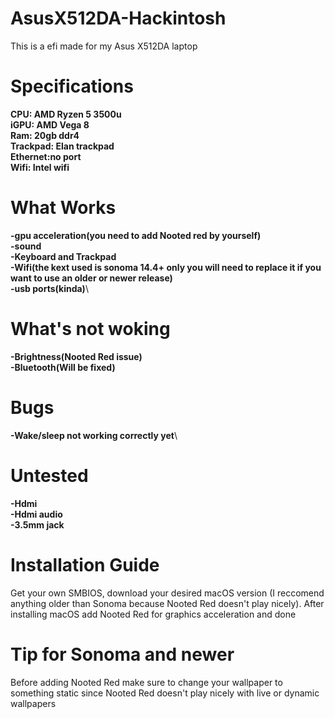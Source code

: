 # AsusX512DA-Hackintosh
This is a efi made for my Asus X512DA laptop
# Specifications
**CPU: AMD Ryzen 5 3500u**\
**iGPU: AMD Vega 8**\
**Ram: 20gb ddr4**\
**Trackpad: Elan trackpad**\
**Ethernet:no port**\
**Wifi: Intel wifi**
# What Works
**-gpu acceleration(you need to add Nooted red by yourself)**\
**-sound**\
**-Keyboard and Trackpad**\
**-Wifi(the kext used is sonoma 14.4+ only you will need to replace it if you want to use an older or newer release)**\
**-usb ports(kinda)**\
# What's not woking
**-Brightness(Nooted Red issue)**\
**-Bluetooth(Will be fixed)**
# Bugs
**-Wake/sleep not working correctly yet**\
# Untested
**-Hdmi**\
**-Hdmi audio**\
**-3.5mm jack**
# Installation Guide
Get your own SMBIOS, download your desired macOS version (I reccomend anything older than Sonoma because Nooted Red doesn't play nicely). After installing macOS add Nooted Red for graphics acceleration and done
# Tip for Sonoma and newer
Before adding Nooted Red make sure to change your wallpaper to something static since Nooted Red doesn't play nicely with live or dynamic wallpapers